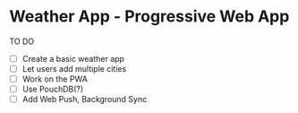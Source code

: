# Weather App - Progressive Web App

TO DO
- [ ] Create a basic weather app
- [ ] Let users add multiple cities
- [ ] Work on the PWA
- [ ] Use PouchDB(?)
- [ ] Add Web Push, Background Sync